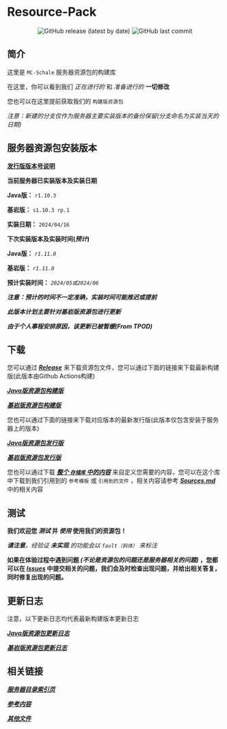 # Resource-Pack

<div align="center">
 <img alt="GitHub release (latest by date)" src="https://img.shields.io/github/v/release/MC-Schale-Server/Resource-packs?style=for-the-badge"> 
 <img alt="GitHub last commit" src="https://img.shields.io/github/last-commit/MC-Schale-Server/Resource-packs?style=for-the-badge"> 
</div>

## 简介

这里是 `MC-Schale` 服务器资源包的构建库

在这里，你可以看到我们 *正在进行的* 和 *准备进行的* **一切修改**

您也可以在这里提前获取我们的 `构建版资源包`

*注意：新建的分支仅作为服务器主要实装版本的备份保留(分支命名为实装当天的日期)*

## 服务器资源包安装版本

**[发行版版本号说明](https://resource.mc-schale.com/Version_Info)**

**当前服务器已实装版本及实装日期**

**Java版：** `r1.10.3`

**基岩版：** `s1.10.3 rp.1`

**实装日期：** `2024/04/16`

**下次实装版本及实装时间(*预计*)**

**Java版：** *`r1.11.0`*

**基岩版：** *`r1.11.0`*

**预计实装时间：** *`2024/05或2024/06`*

***注意：预计的时间不一定准确，实装时间可能推迟或提前***

***此版本计划主要针对基岩版资源包进行更新***

***由于个人事程安排原因，该更新已被暂缓(From TPOD)***

## 下载

您可以通过 ***[Release](https://github.com/MC-Schale-Server/Resource-packs/releases)*** 来下载资源包文件，您可以通过下面的链接来下载最新构建版(此版本由Github Actions构建)

***[Java版资源包构建版](https://github.com/MC-Schale-Server/Resource-packs/releases/download/newest-build/ResourcePack-JavaEdition-newest-build.zip)***

***[基岩版资源包构建版](https://github.com/MC-Schale-Server/Resource-packs/releases/download/newest-build/ResourcePack-BedrockEdition-newest-build.mcpack)***

您也可以通过下面的链接来下载对应版本的最新发行版(此版本仅包含安装于服务器上的版本)

***[Java版资源包发行版](https://github.com/MC-Schale-Server/Resource-packs/releases/download/JE_Server1_Release_1.9.0/Resource-Pack_JE_Server1_r1.11.0.zip)***

***[基岩版资源包发行版](https://github.com/MC-Schale-Server/Resource-packs/releases/download/BE_Server1_Release_1.9.0/Resource-Pack_BE_Server1_r1.11.1.mcpack)***

您也可以通过下载 ***[整个 `存储库` 中的内容](https://codeload.github.com/MC-Schale-Server/Resource-packs/zip/refs/heads/main)*** 来自定义您需要的内容，您可以在这个库中下载到我们引用到的 `参考模板` 或 `引用到的文件` ，相关内容请参考  ***[Sources.md](https://resource.mc-schale.com/Samples/Sources)*** 中的相关内容

## 测试

**我们欢迎您 *测试* 并 *使用* 使用我们的资源包！**

***请注意**，经验证 **未实现** 的功能会以 `fault（斜体）` 来标注*

**如果在体验过程中遇到问题 *(不论是资源包的问题还是服务器相关的问题)* ，您都可以在 ***[Issues](https://github.com/MC-Schale-Server/Resource-packs/issues)*** 中提交相关的问题，我们会及时检查出现问题，并给出相关答复，同时修复出现的问题。**

## 更新日志

注意，以下更新日志均代表最新构建版本更新日志

***[Java版资源包更新日志](https://resource.mc-schale.com/Server1/ResourcePack(JavaEdition)/Changelogs)***

***[基岩版资源包更新日志](https://resource.mc-schale.com/Server1/ResourcePack(BedrockEdition)/Changelogs)***

## 相关链接

***[服务器目录索引页](https://www.mc-schale.com/othersites/Markdown/Index/)***

***[参考内容](https://resource.mc-schale.com/Samples/Sources)***

***[其他文件](https://resource.mc-schale.com/Others/Illustrations)***